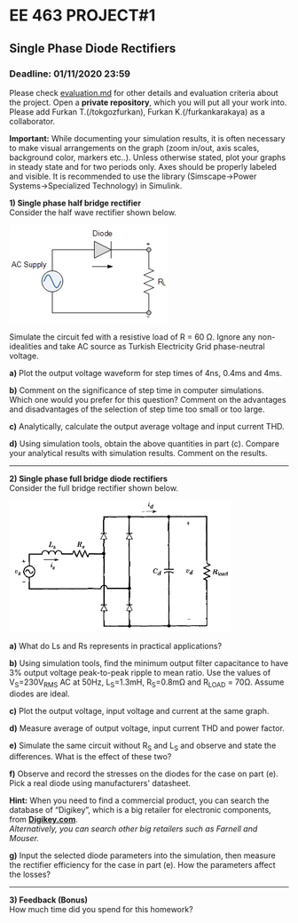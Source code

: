 # EE 463 PROJECT#1

## Single Phase Diode Rectifiers

### Deadline: 01/11/2020 23:59


Please check [evaluation.md](evaluation.md) for other details and evaluation criteria about the project. Open a **private repository**, which you will put all your work into. Please add Furkan T.(/tokgozfurkan), Furkan K.(/furkankarakaya) as a collaborator.

**Important:** While documenting your simulation results, it is often
necessary to make visual arrangements on the graph (zoom in/out, axis
scales, background color, markers etc..). Unless otherwise stated, plot your graphs in steady state and for two periods only. Axes should be properly labeled and visible.
It is recommended to use the library (Simscape->Power Systems->Specialized Technology) in Simulink.

**1) Single phase half bridge rectifier**<br />
Consider the half wave rectifier shown below.

![](half_wave.jpg)

Simulate the circuit fed with a resistive load of R = 60 Ω. Ignore any non-idealities and take AC source as Turkish Electricity Grid phase-neutral voltage.

**a)** Plot the output voltage waveform for step times of 4ns, 0.4ms and 4ms.

**b)** Comment on the significance of step time in computer simulations. Which one would you prefer for this question? Comment on the advantages and disadvantages of the selection of step time too small or too large.

**c)** Analytically, calculate the output average voltage and input current THD.

**d)** Using simulation tools, obtain the above quantities in part (c). Compare your analytical results with simulation results. Comment on the results.


---

**2) Single phase full bridge diode rectifiers** <br />
Consider the full bridge rectifier shown below.

<img src="full_bridge.PNG" width="400">

**a)** What do Ls and Rs represents in practical applications?

**b)** Using simulation tools, find the minimum output filter capacitance to have 3% output voltage peak-to-peak ripple to mean ratio. Use the values of V<sub>S</sub>=230V<sub>RMS</sub> AC at 50Hz, L<sub>S</sub>=1.3mH, R<sub>S</sub>=0.8mΩ and R<sub>LOAD</sub> = 70Ω. Assume diodes are ideal.

**c)** Plot the output voltage, input voltage and current at the same graph.

**d)** Measure average of output voltage, input current THD and power factor.

**e)** Simulate the same circuit without R<sub>S</sub> and L<sub>S</sub> and observe and state the differences. What is the effect of these two?

**f)** Observe and record the stresses on the diodes for the case on part (e). Pick a real diode using manufacturers' datasheet.

**Hint:** When you need to find a commercial product, you can search the database of “Digikey”, which is a big retailer for electronic components, from [**Digikey.com**](https://www.digikey.com/).<br />
*Alternatively, you can search other big retailers such as Farnell and Mouser.*

**g)** Input the selected diode parameters into the simulation, then measure the rectifier efficiency for the case in part (e). How the parameters affect the losses?


---

**3) Feedback (Bonus)** <br />
How much time did you spend for this homework?
